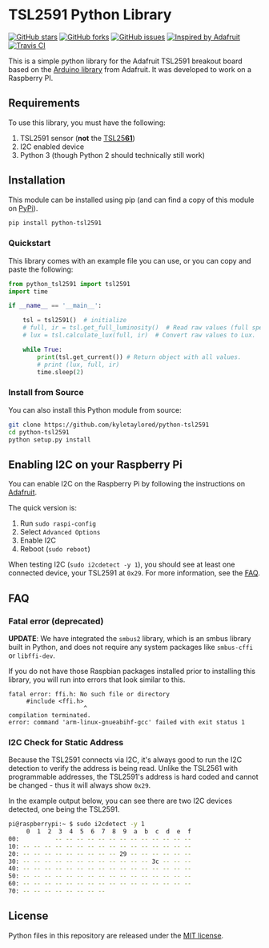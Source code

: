 # TSL2591 Python Library

[![GitHub stars](https://img.shields.io/github/stars/kyletaylored/python-tsl2591.svg)](https://github.com/kyletaylored/python-tsl2591/stargazers)
[![GitHub forks](https://img.shields.io/github/forks/kyletaylored/python-tsl2591.svg)](https://github.com/kyletaylored/python-tsl2591/network)
[![GitHub issues](https://img.shields.io/github/issues/kyletaylored/python-tsl2591.svg)](https://github.com/kyletaylored/python-tsl2591/issues)
[![Inspired by Adafruit](https://img.shields.io/badge/Inspired%20by-adafruit-blue.svg)](https://gitgud.io/adafruit/Adafruit_TSL2591_Library)
[![Travis CI](https://img.shields.io/travis/kyletaylored/python_tsl2591.svg)](https://travis-ci.org/kyletaylored/python_tsl2591)

This is a simple python library for the Adafruit TSL2591 breakout board based on the [Arduino library](https://github.com/adafruit/Adafruit_TSL2591_Library) from Adafruit. It was developed to work on a Raspberry PI.

## Requirements
To use this library, you must have the following:
1. TSL2591 sensor (__not__ the [TSL25**61**](https://www.adafruit.com/product/439))
2. I2C enabled device
3. Python 3 (though Python 2 should technically still work)

## Installation

This module can be installed using pip (and can find a copy of this module on [PyPi](https://pypi.org/project/tsl2591/)).

```bash
pip install python-tsl2591
```

### Quickstart
This library comes with an example file you can use, or you can copy and paste the following:

```python
from python_tsl2591 import tsl2591
import time

if __name__ == '__main__':

    tsl = tsl2591()  # initialize
    # full, ir = tsl.get_full_luminosity()  # Read raw values (full spectrum and infared spectrum).
	# lux = tsl.calculate_lux(full, ir)  # Convert raw values to Lux.

    while True:
        print(tsl.get_current()) # Return object with all values.
        # print (lux, full, ir)
        time.sleep(2)
```

### Install from Source

You can also install this Python module from source:

```bash
git clone https://github.com/kyletaylored/python-tsl2591
cd python-tsl2591
python setup.py install
```

## Enabling I2C on your Raspberry Pi

You can enable I2C on the Raspberry Pi by following the instructions on [Adafruit](https://learn.adafruit.com/adafruits-raspberry-pi-lesson-4-gpio-setup/configuring-i2c).

The quick version is:

1. Run `sudo raspi-config`
2. Select `Advanced Options`
3. Enable I2C
4. Reboot (`sudo reboot`)

When testing I2C (`sudo i2cdetect -y 1`), you should see at least one connected device, your TSL2591 at `0x29`. For more information, see the [FAQ](#i2c-check-for-static-address).

## FAQ

### Fatal error (deprecated)

**UPDATE**: We have integrated the `smbus2` library, which is an smbus library built in Python, and does not require any system packages like `smbus-cffi` or `libffi-dev`.

If you do not have those Raspbian packages installed prior to installing this library, you will run into errors that look similar to this.

```
fatal error: ffi.h: No such file or directory
     #include <ffi.h>
                     ^
compilation terminated.
error: command 'arm-linux-gnueabihf-gcc' failed with exit status 1
```

### I2C Check for Static Address

Because the TSL2591 connects via I2C, it's always good to run the I2C detection to verify the address is being read. Unlike the TSL2561 with programmable addresses, the TSL2591's address is hard coded and cannot be changed - thus it will always show `0x29`.

In the example output below, you can see there are two I2C devices detected, one being the TSL2591.

```bash
pi@raspberrypi:~ $ sudo i2cdetect -y 1
     0  1  2  3  4  5  6  7  8  9  a  b  c  d  e  f
00:          -- -- -- -- -- -- -- -- -- -- -- -- --
10: -- -- -- -- -- -- -- -- -- -- -- -- -- -- -- --
20: -- -- -- -- -- -- -- -- -- 29 -- -- -- -- -- --
30: -- -- -- -- -- -- -- -- -- -- -- -- 3c -- -- --
40: -- -- -- -- -- -- -- -- -- -- -- -- -- -- -- --
50: -- -- -- -- -- -- -- -- -- -- -- -- -- -- -- --
60: -- -- -- -- -- -- -- -- -- -- -- -- -- -- -- --
70: -- -- -- -- -- -- -- --
```

## License

Python files in this repository are released under the [MIT license](LICENSE.md).
